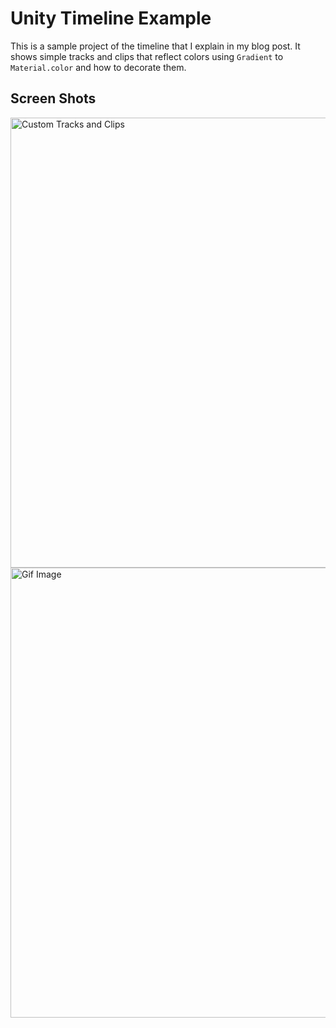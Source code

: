 Unity Timeline Example
======================

This is a sample project of the timeline that I explain in my blog post. It shows simple tracks and clips that reflect colors using `Gradient` to `Material.color` and how to decorate them.


Screen Shots
------------

<img width="720" alt="Custom Tracks and Clips" src="https://user-images.githubusercontent.com/493433/160424545-09b367fa-1584-4563-adbd-1b8397e671ad.png">

<img width="720" alt="Gif Image" src="https://user-images.githubusercontent.com/493433/160424993-96d1487e-58f4-457a-8dcc-4193a13655ee.gif">
